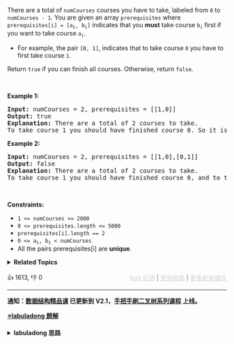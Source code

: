 <p>There are a total of <code>numCourses</code> courses you have to take, labeled from <code>0</code> to <code>numCourses - 1</code>. You are given an array <code>prerequisites</code> where <code>prerequisites[i] = [a<sub>i</sub>, b<sub>i</sub>]</code> indicates that you <strong>must</strong> take course <code>b<sub>i</sub></code> first if you want to take course <code>a<sub>i</sub></code>.</p>

<ul> 
 <li>For example, the pair <code>[0, 1]</code>, indicates that to take course <code>0</code> you have to first take course <code>1</code>.</li> 
</ul>

<p>Return <code>true</code> if you can finish all courses. Otherwise, return <code>false</code>.</p>

<p>&nbsp;</p> 
<p><strong class="example">Example 1:</strong></p>

<pre>
<strong>Input:</strong> numCourses = 2, prerequisites = [[1,0]]
<strong>Output:</strong> true
<strong>Explanation:</strong> There are a total of 2 courses to take. 
To take course 1 you should have finished course 0. So it is possible.
</pre>

<p><strong class="example">Example 2:</strong></p>

<pre>
<strong>Input:</strong> numCourses = 2, prerequisites = [[1,0],[0,1]]
<strong>Output:</strong> false
<strong>Explanation:</strong> There are a total of 2 courses to take. 
To take course 1 you should have finished course 0, and to take course 0 you should also have finished course 1. So it is impossible.
</pre>

<p>&nbsp;</p> 
<p><strong>Constraints:</strong></p>

<ul> 
 <li><code>1 &lt;= numCourses &lt;= 2000</code></li> 
 <li><code>0 &lt;= prerequisites.length &lt;= 5000</code></li> 
 <li><code>prerequisites[i].length == 2</code></li> 
 <li><code>0 &lt;= a<sub>i</sub>, b<sub>i</sub> &lt; numCourses</code></li> 
 <li>All the pairs prerequisites[i] are <strong>unique</strong>.</li> 
</ul>

<details><summary><strong>Related Topics</strong></summary>深度优先搜索 | 广度优先搜索 | 图 | 拓扑排序</details><br>

<div>👍 1613, 👎 0<span style='float: right;'><span style='color: gray;'><a href='https://github.com/labuladong/fucking-algorithm/discussions/939' target='_blank' style='color: lightgray;text-decoration: underline;'>bug 反馈</a> | <a href='https://labuladong.gitee.io/article/fname.html?fname=jb插件简介' target='_blank' style='color: lightgray;text-decoration: underline;'>使用指南</a> | <a href='https://labuladong.github.io/algo/images/others/%E5%85%A8%E5%AE%B6%E6%A1%B6.jpg' target='_blank' style='color: lightgray;text-decoration: underline;'>更多配套插件</a></span></span></div>

<div id="labuladong"><hr>

**通知：[数据结构精品课](https://aep.h5.xeknow.com/s/1XJHEO) 已更新到 V2.1，[手把手刷二叉树系列课程](https://aep.xet.tech/s/3YGcq3) 上线。**



<p><strong><a href="https://labuladong.gitee.io/article/slug.html?slug=course-schedule" target="_blank">⭐️labuladong 题解</a></strong></p>
<details><summary><strong>labuladong 思路</strong></summary>

## 基本思路

> 本文有视频版：[拓扑排序详解及应用](https://www.bilibili.com/video/BV1kW4y1y7Ew)

只要会遍历图结构，就可以判断环了。

利用布尔数组 `onPath`，如果遍历过程中发现下一个即将遍历的节点已经被标记为 true，说明遇到了环（可以联想贪吃蛇咬到自己的场景）。

我给出 DFS 遍历的解法，其实本题也可以用 BFS 算法解决，稍微有些技巧，可以看详细题解。

**详细题解：[环检测及拓扑排序算法](https://labuladong.github.io/article/fname.html?fname=拓扑排序)**

**标签：[图论算法](https://mp.weixin.qq.com/mp/appmsgalbum?__biz=MzAxODQxMDM0Mw==&action=getalbum&album_id=2122000448684457990)，[数据结构](https://mp.weixin.qq.com/mp/appmsgalbum?__biz=MzAxODQxMDM0Mw==&action=getalbum&album_id=1318892385270808576)，环检测**

## 解法代码

提示：🟢 标记的是我写的解法代码，🤖 标记的是 chatGPT 翻译的多语言解法代码。如有错误，可以 [点这里](https://github.com/labuladong/fucking-algorithm/issues/1113) 反馈和修正。

<div class="tab-panel"><div class="tab-nav">
<button data-tab-item="cpp" class="tab-nav-button btn " data-tab-group="default" onclick="switchTab(this)">cpp🤖</button>

<button data-tab-item="python" class="tab-nav-button btn " data-tab-group="default" onclick="switchTab(this)">python🤖</button>

<button data-tab-item="java" class="tab-nav-button btn active" data-tab-group="default" onclick="switchTab(this)">java🟢</button>

<button data-tab-item="go" class="tab-nav-button btn " data-tab-group="default" onclick="switchTab(this)">go🤖</button>

<button data-tab-item="javascript" class="tab-nav-button btn " data-tab-group="default" onclick="switchTab(this)">javascript🤖</button>
</div><div class="tab-content">
<div data-tab-item="cpp" class="tab-item " data-tab-group="default"><div class="highlight">

```cpp
// 注意：cpp 代码由 chatGPT🤖 根据我的 java 代码翻译，旨在帮助不同背景的读者理解算法逻辑。
// 本代码已经通过力扣的测试用例，应该可直接成功提交。

class Solution {
    // 记录一次 traverse 递归经过的节点
    vector<bool> onPath;
    // 记录遍历过的节点，防止走回头路
    vector<bool> visited;
    // 记录图中是否有环
    bool hasCycle = false;

public:
    bool canFinish(int numCourses, vector<vector<int>>& prerequisites) {
        vector<vector<int>> graph = buildGraph(numCourses, prerequisites);

        visited.resize(numCourses, false);
        onPath.resize(numCourses, false);

        for (int i = 0; i < numCourses; i++) {
            // 遍历图中的所有节点
            traverse(graph, i);
        }
        // 只要没有循环依赖可以完成所有课程
        return !hasCycle;
    }

    void traverse(vector<vector<int>>& graph, int s) {
        if (onPath[s]) {
            // 出现环
            hasCycle = true;/**<extend up -150>![](https://labuladong.github.io/pictures/拓扑排序/4.jpeg) */
        }

        if (visited[s] || hasCycle) {
            // 如果已经找到了环，也不用再遍历了
            return;
        }
        // 前序遍历代码位置
        visited[s] = true;
        onPath[s] = true;
        for (int t : graph[s]) {
            traverse(graph, t);
        }
        // 后序遍历代码位置
        onPath[s] = false;
    }

    vector<vector<int>> buildGraph(int numCourses, vector<vector<int>>& prerequisites) {
        // 图中共有 numCourses 个节点
        vector<vector<int>> graph(numCourses);
        for (auto edge : prerequisites) {
            int from = edge[1];
            int to = edge[0];
            // 修完课程 from 才能修课程 to
            // 在图中添加一条从 from 指向 to 的有向边
            graph[from].push_back(to);
        }
        return graph;
    }
};
```

</div></div>

<div data-tab-item="python" class="tab-item " data-tab-group="default"><div class="highlight">

```python
# 注意：python 代码由 chatGPT🤖 根据我的 java 代码翻译，旨在帮助不同背景的读者理解算法逻辑。
# 本代码已经通过力扣的测试用例，应该可直接成功提交。

class Solution:
    def canFinish(self, numCourses: int, prerequisites: List[List[int]]) -> bool:
        # 记录一次 traverse 递归经过的节点
        onPath = [False] * numCourses
        # 记录遍历过的节点，防止走回头路
        visited = [False] * numCourses
        # 记录图中是否有环
        hasCycle = [False]

        graph = self.buildGraph(numCourses, prerequisites)

        def traverse(s):
            if onPath[s]:
                # 出现环
                hasCycle[0] = True # <extend up -150>![](https://labuladong.github.io/pictures/拓扑排序/4.jpeg) #
            if visited[s] or hasCycle[0]:
                # 如果已经找到了环，也不用再遍历了
                return
            # 前序遍历代码位置
            visited[s] = True
            onPath[s] = True
            for t in graph[s]:
                traverse(t)
            # 后序遍历代码位置
            onPath[s] = False
        
        for i in range(numCourses):
            # 遍历图中的所有节点
            traverse(i)
        
        # 只要没有循环依赖可以完成所有课程
        return not hasCycle[0]
    
    def buildGraph(self, numCourses, prerequisites):
        # 图中共有 numCourses 个节点
        graph = [[] for _ in range(numCourses)]
        for from_, to in prerequisites:
            # 修完课程 from_ 才能修课程 to
            # 在图中添加一条从 from_ 指向 to 的有向边
            graph[from_].append(to)
        return graph
```

</div></div>

<div data-tab-item="java" class="tab-item active" data-tab-group="default"><div class="highlight">

```java
class Solution {
    // 记录一次 traverse 递归经过的节点
    boolean[] onPath;
    // 记录遍历过的节点，防止走回头路
    boolean[] visited;
    // 记录图中是否有环
    boolean hasCycle = false;

    public boolean canFinish(int numCourses, int[][] prerequisites) {
        List<Integer>[] graph = buildGraph(numCourses, prerequisites);

        visited = new boolean[numCourses];
        onPath = new boolean[numCourses];

        for (int i = 0; i < numCourses; i++) {
            // 遍历图中的所有节点
            traverse(graph, i);
        }
        // 只要没有循环依赖可以完成所有课程
        return !hasCycle;
    }

    void traverse(List<Integer>[] graph, int s) {
        if (onPath[s]) {
            // 出现环
            hasCycle = true;/**<extend up -150>![](https://labuladong.github.io/pictures/拓扑排序/4.jpeg) */
        }

        if (visited[s] || hasCycle) {
            // 如果已经找到了环，也不用再遍历了
            return;
        }
        // 前序遍历代码位置
        visited[s] = true;
        onPath[s] = true;
        for (int t : graph[s]) {
            traverse(graph, t);
        }
        // 后序遍历代码位置
        onPath[s] = false;
    }

    List<Integer>[] buildGraph(int numCourses, int[][] prerequisites) {
        // 图中共有 numCourses 个节点
        List<Integer>[] graph = new LinkedList[numCourses];
        for (int i = 0; i < numCourses; i++) {
            graph[i] = new LinkedList<>();
        }
        for (int[] edge : prerequisites) {
            int from = edge[1];
            int to = edge[0];
            // 修完课程 from 才能修课程 to
            // 在图中添加一条从 from 指向 to 的有向边
            graph[from].add(to);
        }
        return graph;
    }
}
```

</div></div>

<div data-tab-item="go" class="tab-item " data-tab-group="default"><div class="highlight">

```go
// 注意：go 代码由 chatGPT🤖 根据我的 java 代码翻译，旨在帮助不同背景的读者理解算法逻辑。
// 本代码已经通过力扣的测试用例，应该可直接成功提交。

func canFinish(numCourses int, prerequisites [][]int) bool {
    // 记录一次 traverse 递归经过的节点
    onPath := make([]bool, numCourses)
    // 记录遍历过的节点，防止走回头路
    visited := make([]bool, numCourses)
    // 记录图中是否有环
    hasCycle := false

    graph := buildGraph(numCourses, prerequisites)

    for i := 0; i < numCourses; i++ {
        // 遍历图中的所有节点
        traverse(graph, i, &hasCycle, visited, onPath)
    }
    // 只要没有循环依赖可以完成所有课程
    return !hasCycle
}

func traverse(graph []LinkedList, s int, hasCycle *bool, visited, onPath []bool) {
    if onPath[s] {
        // 出现环
        *hasCycle = true/**<extend up -150>![](https://labuladong.github.io/pictures/拓扑排序/4.jpeg) */
    }

    if visited[s] || *hasCycle {
        // 如果已经找到了环，也不用再遍历了
        return
    }
    // 前序遍历代码位置
    visited[s] = true
    onPath[s] = true
    for _, t := range graph[s].list {
        traverse(graph, t, hasCycle, visited, onPath)
    }
    // 后序遍历代码位置
    onPath[s] = false
}

type LinkedList struct {
    list []int
}

func buildGraph(numCourses int, prerequisites [][]int) []LinkedList {
    // 图中共有 numCourses 个节点
    graph := make([]LinkedList, numCourses)
    for i := 0; i < numCourses; i++ {
        graph[i] = LinkedList{list: []int{}}
    }
    for _, edge := range prerequisites {
        from := edge[1]
        to := edge[0]
        // 修完课程 from 才能修课程 to
        // 在图中添加一条从 from 指向 to 的有向边
        graph[from].list = append(graph[from].list, to)
    }
    return graph
}
```

</div></div>

<div data-tab-item="javascript" class="tab-item " data-tab-group="default"><div class="highlight">

```javascript
// 注意：javascript 代码由 chatGPT🤖 根据我的 java 代码翻译，旨在帮助不同背景的读者理解算法逻辑。
// 本代码已经通过力扣的测试用例，应该可直接成功提交。

var canFinish = function(numCourses, prerequisites) {
    // 记录一次 traverse 递归经过的节点
    const onPath = new Array(numCourses).fill(false);
    // 记录遍历过的节点，防止走回头路
    const visited = new Array(numCourses).fill(false);
    // 记录图中是否有环
    let hasCycle = false;

    const graph = buildGraph(numCourses, prerequisites);

    for (let i = 0; i < numCourses; i++) {
        // 遍历图中的所有节点
        traverse(graph, i);
    }

    // 只要没有循环依赖可以完成所有课程
    return !hasCycle;

    function traverse(graph, s) {
        if (onPath[s]) {
            // 出现环
            hasCycle = true;/**<extend up -150>![](https://labuladong.github.io/pictures/拓扑排序/4.jpeg) */
            return;
        }

        if (visited[s] || hasCycle) {
            // 如果已经找到了环，也不用再遍历了
            return;
        }
        // 前序遍历代码位置
        visited[s] = true;
        onPath[s] = true;
        for (let t of graph[s]) {
            traverse(graph, t);
        }
        // 后序遍历代码位置
        onPath[s] = false;
    }

    function buildGraph(numCourses, prerequisites) {
        // 图中共有 numCourses 个节点
        const graph = new Array(numCourses).map(() => []);
        for (let edge of prerequisites) {
            const from = edge[1];
            const to = edge[0];
            // 修完课程 from 才能修课程 to
            // 在图中添加一条从 from 指向 to 的有向边
            graph[from].push(to);
        }
        return graph;
    }
};
```

</div></div>
</div></div>

<details open><summary><strong>👾👾 算法可视化 👾👾</strong></summary><div id="data_course-schedule" data="iwGAbnVsbAM="></div><div class="resizable aspect-ratio-container" style="height: 100%;">
<div id="iframe_course-schedule"></div></div>
</details><hr /><br />

**类似题目**：
  - [210. 课程表 II 🟠](/problems/course-schedule-ii)
  - [剑指 Offer II 113. 课程顺序 🟠](/problems/QA2IGt)

</details>
</div>






